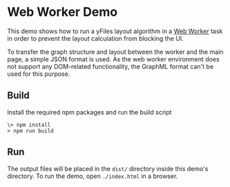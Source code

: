 <!--
 //////////////////////////////////////////////////////////////////////////////
 // @license
 // This demo file is part of yFiles for HTML 2.3.0.3.
 // Use is subject to license terms.
 //
 // Copyright (c) 2000-2020 by yWorks GmbH, Vor dem Kreuzberg 28,
 // 72070 Tuebingen, Germany. All rights reserved.
 //
 //////////////////////////////////////////////////////////////////////////////
-->
# Web Worker Demo

This demo shows how to run a yFiles layout algorithm in a [Web Worker](https://html.spec.whatwg.org/multipage/workers.html) task in order to prevent the layout calculation from blocking the UI.

To transfer the graph structure and layout between the worker and the main page, a simple JSON format is used. As the web worker environment does not support any DOM-related functionality, the GraphML format can't be used for this purpose.

## Build

Install the required npm packages and run the build script

```
\> npm install
> npm run build

```

## Run

The output files will be placed in the `dist/` directory inside this demo's directory. To run the demo, open `./index.html` in a browser.
